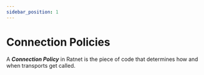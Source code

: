```yaml
---
sidebar_position: 1
---
```


# Connection Policies

A ***Connection Policy*** in Ratnet is the piece of code that determines how and when transports get called.
